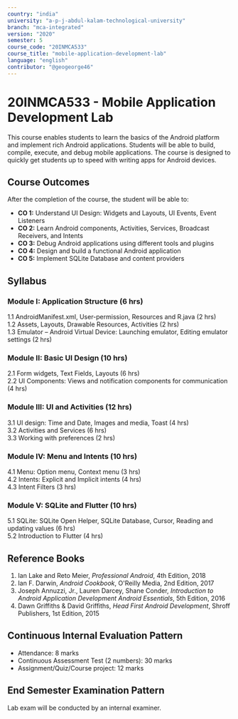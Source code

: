 ```yaml
---
country: "india"
university: "a-p-j-abdul-kalam-technological-university"
branch: "mca-integrated"
version: "2020"
semester: 5
course_code: "20INMCA533"
course_title: "mobile-application-development-lab"
language: "english"
contributor: "@geogeorge46"
---
```


# 20INMCA533 - Mobile Application Development Lab

This course enables students to learn the basics of the Android platform and implement rich Android applications. Students will be able to build, compile, execute, and debug mobile applications. The course is designed to quickly get students up to speed with writing apps for Android devices.

## Course Outcomes
After the completion of the course, the student will be able to:

- **CO 1:** Understand UI Design: Widgets and Layouts, UI Events, Event Listeners  
- **CO 2:** Learn Android components, Activities, Services, Broadcast Receivers, and Intents  
- **CO 3:** Debug Android applications using different tools and plugins  
- **CO 4:** Design and build a functional Android application  
- **CO 5:** Implement SQLite Database and content providers  

## Syllabus

### Module I: Application Structure (6 hrs)
1.1 AndroidManifest.xml, User-permission, Resources and R.java (2 hrs)  
1.2 Assets, Layouts, Drawable Resources, Activities (2 hrs)  
1.3 Emulator – Android Virtual Device: Launching emulator, Editing emulator settings (2 hrs)  

### Module II: Basic UI Design (10 hrs)
2.1 Form widgets, Text Fields, Layouts (6 hrs)  
2.2 UI Components: Views and notification components for communication (4 hrs)  

### Module III: UI and Activities (12 hrs)
3.1 UI design: Time and Date, Images and media, Toast (4 hrs)  
3.2 Activities and Services (6 hrs)  
3.3 Working with preferences (2 hrs)  

### Module IV: Menu and Intents (10 hrs)
4.1 Menu: Option menu, Context menu (3 hrs)  
4.2 Intents: Explicit and Implicit intents (4 hrs)  
4.3 Intent Filters (3 hrs)  

### Module V: SQLite and Flutter (10 hrs)
5.1 SQLite: SQLite Open Helper, SQLite Database, Cursor, Reading and updating values (6 hrs)  
5.2 Introduction to Flutter (4 hrs)  

## Reference Books
1. Ian Lake and Reto Meier, *Professional Android*, 4th Edition, 2018  
2. Ian F. Darwin, *Android Cookbook*, O'Reilly Media, 2nd Edition, 2017  
3. Joseph Annuzzi, Jr., Lauren Darcey, Shane Conder, *Introduction to Android Application Development Android Essentials*, 5th Edition, 2016  
4. Dawn Griffiths & David Griffiths, *Head First Android Development*, Shroff Publishers, 1st Edition, 2015  

## Continuous Internal Evaluation Pattern
- Attendance: 8 marks  
- Continuous Assessment Test (2 numbers): 30 marks  
- Assignment/Quiz/Course project: 12 marks  

## End Semester Examination Pattern
Lab exam will be conducted by an internal examiner.
